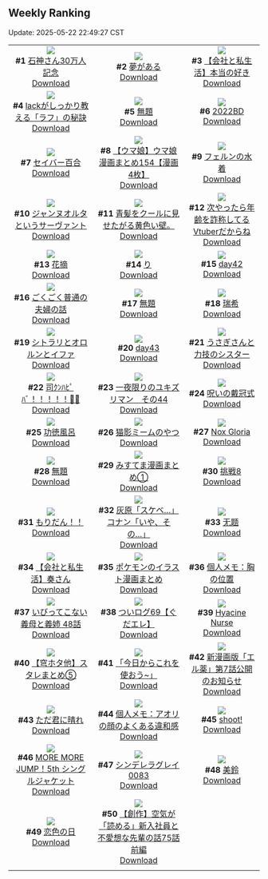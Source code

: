 ## Weekly Ranking
Update: 2025-05-22 22:49:27 CST

|      |      |      |
| :----: | :----: | :----: |
| ![](https://i.pixiv.re/c/240x480/img-master/img/2025/05/16/00/00/13/130445719_p0_master1200.jpg)<br>**#1** [石神さん30万人記念](https://www.pixiv.net/artworks/130445719)<br>[Download](https://i.pixiv.re/img-original/img/2025/05/16/00/00/13/130445719_p0.png) | ![](https://i.pixiv.re/c/240x480/img-master/img/2025/05/16/07/30/03/130454878_p0_master1200.jpg)<br>**#2** [夢がある](https://www.pixiv.net/artworks/130454878)<br>[Download](https://i.pixiv.re/img-original/img/2025/05/16/07/30/03/130454878_p0.jpg) | ![](https://i.pixiv.re/c/240x480/img-master/img/2025/05/16/12/00/21/130459235_p0_master1200.jpg)<br>**#3** [【会社と私生活】本当の好き](https://www.pixiv.net/artworks/130459235)<br>[Download](https://i.pixiv.re/img-original/img/2025/05/16/12/00/21/130459235_p0.jpg) |
| ![](https://i.pixiv.re/c/240x480/img-master/img/2025/05/16/00/00/11/130445706_p0_master1200.jpg)<br>**#4** [lackがしっかり教える「ラフ」の秘訣](https://www.pixiv.net/artworks/130445706)<br>[Download](https://i.pixiv.re/img-original/img/2025/05/16/00/00/11/130445706_p0.png) | ![](https://i.pixiv.re/c/240x480/img-master/img/2025/05/16/23/11/13/130478484_p0_master1200.jpg)<br>**#5** [無題](https://www.pixiv.net/artworks/130478484)<br>[Download](https://i.pixiv.re/img-original/img/2025/05/16/23/11/13/130478484_p0.png) | ![](https://i.pixiv.re/c/240x480/img-master/img/2025/05/16/00/00/01/130445614_p0_master1200.jpg)<br>**#6** [2022BD](https://www.pixiv.net/artworks/130445614)<br>[Download](https://i.pixiv.re/img-original/img/2025/05/16/00/00/01/130445614_p0.jpg) |
| ![](https://i.pixiv.re/c/240x480/img-master/img/2025/05/16/00/00/05/130445653_p0_master1200.jpg)<br>**#7** [セイバー百合](https://www.pixiv.net/artworks/130445653)<br>[Download](https://i.pixiv.re/img-original/img/2025/05/16/00/00/05/130445653_p0.png) | ![](https://i.pixiv.re/c/240x480/img-master/img/2025/05/16/00/00/33/130445856_p0_master1200.jpg)<br>**#8** [【ウマ娘】ウマ娘漫画まとめ154【漫画4枚】](https://www.pixiv.net/artworks/130445856)<br>[Download](https://i.pixiv.re/img-original/img/2025/05/16/00/00/33/130445856_p0.jpg) | ![](https://i.pixiv.re/c/240x480/img-master/img/2025/05/15/00/00/15/130411600_p0_master1200.jpg)<br>**#9** [フェルンの水着](https://www.pixiv.net/artworks/130411600)<br>[Download](https://i.pixiv.re/img-original/img/2025/05/15/00/00/15/130411600_p0.png) |
| ![](https://i.pixiv.re/c/240x480/img-master/img/2025/05/16/00/00/19/130445762_p0_master1200.jpg)<br>**#10** [ジャンヌオルタというサーヴァント](https://www.pixiv.net/artworks/130445762)<br>[Download](https://i.pixiv.re/img-original/img/2025/05/16/00/00/19/130445762_p0.png) | ![](https://i.pixiv.re/c/240x480/img-master/img/2025/05/16/20/55/48/130472534_p0_master1200.jpg)<br>**#11** [青髪をクールに見せたがる黄色い壁。](https://www.pixiv.net/artworks/130472534)<br>[Download](https://i.pixiv.re/img-original/img/2025/05/16/20/55/48/130472534_p0.jpg) | ![](https://i.pixiv.re/c/240x480/img-master/img/2025/05/16/21/06/01/130473159_p0_master1200.jpg)<br>**#12** [次やったら年齢を詐称してるVtuberだからね](https://www.pixiv.net/artworks/130473159)<br>[Download](https://i.pixiv.re/img-original/img/2025/05/16/21/06/01/130473159_p0.png) |
| ![](https://i.pixiv.re/c/240x480/img-master/img/2025/05/16/00/30/14/130447372_p0_master1200.jpg)<br>**#13** [花摘](https://www.pixiv.net/artworks/130447372)<br>[Download](https://i.pixiv.re/img-original/img/2025/05/16/00/30/14/130447372_p0.jpg) | ![](https://i.pixiv.re/c/240x480/img-master/img/2025/05/15/17/17/29/130431054_p0_master1200.jpg)<br>**#14** [り](https://www.pixiv.net/artworks/130431054)<br>[Download](https://i.pixiv.re/img-original/img/2025/05/15/17/17/29/130431054_p0.jpg) | ![](https://i.pixiv.re/c/240x480/img-master/img/2025/05/15/01/45/30/130415580_p0_master1200.jpg)<br>**#15** [day42](https://www.pixiv.net/artworks/130415580)<br>[Download](https://i.pixiv.re/img-original/img/2025/05/15/01/45/30/130415580_p0.jpg) |
| ![](https://i.pixiv.re/c/240x480/img-master/img/2025/05/16/17/00/04/130464835_p0_master1200.jpg)<br>**#16** [ごくごく普通の夫婦の話](https://www.pixiv.net/artworks/130464835)<br>[Download](https://i.pixiv.re/img-original/img/2025/05/16/17/00/04/130464835_p0.jpg) | ![](https://i.pixiv.re/c/240x480/img-master/img/2025/05/17/23/12/53/130517940_p0_master1200.jpg)<br>**#17** [無題](https://www.pixiv.net/artworks/130517940)<br>[Download](https://i.pixiv.re/img-original/img/2025/05/17/23/12/53/130517940_p0.png) | ![](https://i.pixiv.re/c/240x480/img-master/img/2025/05/17/00/30/03/130482185_p0_master1200.jpg)<br>**#18** [瑞希](https://www.pixiv.net/artworks/130482185)<br>[Download](https://i.pixiv.re/img-original/img/2025/05/17/00/30/03/130482185_p0.jpg) |
| ![](https://i.pixiv.re/c/240x480/img-master/img/2025/05/16/00/51/52/130448041_p0_master1200.jpg)<br>**#19** [シトラリとオロルンとイファ](https://www.pixiv.net/artworks/130448041)<br>[Download](https://i.pixiv.re/img-original/img/2025/05/16/00/51/52/130448041_p0.jpg) | ![](https://i.pixiv.re/c/240x480/img-master/img/2025/05/16/01/18/22/130448869_p0_master1200.jpg)<br>**#20** [day43](https://www.pixiv.net/artworks/130448869)<br>[Download](https://i.pixiv.re/img-original/img/2025/05/16/01/18/22/130448869_p0.jpg) | ![](https://i.pixiv.re/c/240x480/img-master/img/2025/05/16/20/11/57/130470959_p0_master1200.jpg)<br>**#21** [うさぎさんと力技のシスター](https://www.pixiv.net/artworks/130470959)<br>[Download](https://i.pixiv.re/img-original/img/2025/05/16/20/11/57/130470959_p0.jpg) |
| ![](https://i.pixiv.re/c/240x480/img-master/img/2025/05/17/00/05/52/130481166_p0_master1200.jpg)<br>**#22** [司ｸﾝﾊﾋﾟﾊﾞ！！！！！🎂🎉](https://www.pixiv.net/artworks/130481166)<br>[Download](https://i.pixiv.re/img-original/img/2025/05/17/00/05/52/130481166_p0.jpg) | ![](https://i.pixiv.re/c/240x480/img-master/img/2025/05/16/08/18/24/130455660_p0_master1200.jpg)<br>**#23** [一夜限りのユキズリマン　その44](https://www.pixiv.net/artworks/130455660)<br>[Download](https://i.pixiv.re/img-original/img/2025/05/16/08/18/24/130455660_p0.png) | ![](https://i.pixiv.re/c/240x480/img-master/img/2025/05/16/00/30/02/130447329_p0_master1200.jpg)<br>**#24** [呪いの戴冠式](https://www.pixiv.net/artworks/130447329)<br>[Download](https://i.pixiv.re/img-original/img/2025/05/16/00/30/02/130447329_p0.png) |
| ![](https://i.pixiv.re/c/240x480/img-master/img/2025/05/16/07/05/09/130454472_p0_master1200.jpg)<br>**#25** [功徳風呂](https://www.pixiv.net/artworks/130454472)<br>[Download](https://i.pixiv.re/img-original/img/2025/05/16/07/05/09/130454472_p0.jpg) | ![](https://i.pixiv.re/c/240x480/img-master/img/2025/05/16/23/03/11/130478179_p0_master1200.jpg)<br>**#26** [猫影ミームのやつ](https://www.pixiv.net/artworks/130478179)<br>[Download](https://i.pixiv.re/img-original/img/2025/05/16/23/03/11/130478179_p0.jpg) | ![](https://i.pixiv.re/c/240x480/img-master/img/2025/05/16/00/00/08/130445680_p0_master1200.jpg)<br>**#27** [Nox Gloria](https://www.pixiv.net/artworks/130445680)<br>[Download](https://i.pixiv.re/img-original/img/2025/05/16/00/00/08/130445680_p0.jpg) |
| ![](https://i.pixiv.re/c/240x480/img-master/img/2025/05/16/17/24/53/130465456_p0_master1200.jpg)<br>**#28** [無題](https://www.pixiv.net/artworks/130465456)<br>[Download](https://i.pixiv.re/img-original/img/2025/05/16/17/24/53/130465456_p0.png) | ![](https://i.pixiv.re/c/240x480/img-master/img/2025/05/15/00/25/53/130412976_p0_master1200.jpg)<br>**#29** [みすてま漫画まとめ①](https://www.pixiv.net/artworks/130412976)<br>[Download](https://i.pixiv.re/img-original/img/2025/05/15/00/25/53/130412976_p0.png) | ![](https://i.pixiv.re/c/240x480/img-master/img/2025/05/16/21/59/43/130475248_p0_master1200.jpg)<br>**#30** [挑戦8](https://www.pixiv.net/artworks/130475248)<br>[Download](https://i.pixiv.re/img-original/img/2025/05/16/21/59/43/130475248_p0.png) |
| ![](https://i.pixiv.re/c/240x480/img-master/img/2025/05/16/03/51/23/130451743_p0_master1200.jpg)<br>**#31** [もりだん！！](https://www.pixiv.net/artworks/130451743)<br>[Download](https://i.pixiv.re/img-original/img/2025/05/16/03/51/23/130451743_p0.jpg) | ![](https://i.pixiv.re/c/240x480/img-master/img/2025/05/16/09/42/28/130456898_p0_master1200.jpg)<br>**#32** [灰原「スケベ…」コナン「いや、その…」](https://www.pixiv.net/artworks/130456898)<br>[Download](https://i.pixiv.re/img-original/img/2025/05/16/09/42/28/130456898_p0.jpg) | ![](https://i.pixiv.re/c/240x480/img-master/img/2025/05/15/19/01/00/130434196_p0_master1200.jpg)<br>**#33** [无题](https://www.pixiv.net/artworks/130434196)<br>[Download](https://i.pixiv.re/img-original/img/2025/05/15/19/01/00/130434196_p0.jpg) |
| ![](https://i.pixiv.re/c/240x480/img-master/img/2025/05/17/12/00/13/130495476_p0_master1200.jpg)<br>**#34** [【会社と私生活】奏さん](https://www.pixiv.net/artworks/130495476)<br>[Download](https://i.pixiv.re/img-original/img/2025/05/17/12/00/13/130495476_p0.jpg) | ![](https://i.pixiv.re/c/240x480/img-master/img/2025/05/16/00/01/46/130446073_p0_master1200.jpg)<br>**#35** [ポケモンのイラスト漫画まとめ](https://www.pixiv.net/artworks/130446073)<br>[Download](https://i.pixiv.re/img-original/img/2025/05/16/00/01/46/130446073_p0.jpg) | ![](https://i.pixiv.re/c/240x480/img-master/img/2025/05/17/06/00/03/130488664_p0_master1200.jpg)<br>**#36** [個人メモ：胸の位置](https://www.pixiv.net/artworks/130488664)<br>[Download](https://i.pixiv.re/img-original/img/2025/05/17/06/00/03/130488664_p0.jpg) |
| ![](https://i.pixiv.re/c/240x480/img-master/img/2025/05/17/00/00/35/130480688_p0_master1200.jpg)<br>**#37** [いびってこない義母と義姉 48話](https://www.pixiv.net/artworks/130480688)<br>[Download](https://i.pixiv.re/img-original/img/2025/05/17/00/00/35/130480688_p0.jpg) | ![](https://i.pixiv.re/c/240x480/img-master/img/2025/05/17/17/01/09/130503358_p0_master1200.jpg)<br>**#38** [ついログ69【ぐだエレ】](https://www.pixiv.net/artworks/130503358)<br>[Download](https://i.pixiv.re/img-original/img/2025/05/17/17/01/09/130503358_p0.jpg) | ![](https://i.pixiv.re/c/240x480/img-master/img/2025/05/16/00/42/00/130447772_p0_master1200.jpg)<br>**#39** [Hyacine Nurse](https://www.pixiv.net/artworks/130447772)<br>[Download](https://i.pixiv.re/img-original/img/2025/05/16/00/42/00/130447772_p0.jpg) |
| ![](https://i.pixiv.re/c/240x480/img-master/img/2025/05/16/06/45/44/130454128_p0_master1200.jpg)<br>**#40** [【穹ホタ他】スタレまとめ⑤](https://www.pixiv.net/artworks/130454128)<br>[Download](https://i.pixiv.re/img-original/img/2025/05/16/06/45/44/130454128_p0.png) | ![](https://i.pixiv.re/c/240x480/img-master/img/2025/05/15/19/58/16/130435923_p0_master1200.jpg)<br>**#41** [「今日からこれを使おう~」](https://www.pixiv.net/artworks/130435923)<br>[Download](https://i.pixiv.re/img-original/img/2025/05/15/19/58/16/130435923_p0.png) | ![](https://i.pixiv.re/c/240x480/img-master/img/2025/05/16/16/59/10/130464786_p0_master1200.jpg)<br>**#42** [新漫画版「エル薬」第7話公開のお知らせ](https://www.pixiv.net/artworks/130464786)<br>[Download](https://i.pixiv.re/img-original/img/2025/05/16/16/59/10/130464786_p0.png) |
| ![](https://i.pixiv.re/c/240x480/img-master/img/2025/05/16/18/30/36/130467485_p0_master1200.jpg)<br>**#43** [ただ君に晴れ](https://www.pixiv.net/artworks/130467485)<br>[Download](https://i.pixiv.re/img-original/img/2025/05/16/18/30/36/130467485_p0.jpg) | ![](https://i.pixiv.re/c/240x480/img-master/img/2025/05/15/06/00/08/130419432_p0_master1200.jpg)<br>**#44** [個人メモ：アオリの顔のよくある違和感](https://www.pixiv.net/artworks/130419432)<br>[Download](https://i.pixiv.re/img-original/img/2025/05/15/06/00/08/130419432_p0.jpg) | ![](https://i.pixiv.re/c/240x480/img-master/img/2025/05/16/16/50/04/130464607_p0_master1200.jpg)<br>**#45** [shoot!](https://www.pixiv.net/artworks/130464607)<br>[Download](https://i.pixiv.re/img-original/img/2025/05/16/16/50/04/130464607_p0.jpg) |
| ![](https://i.pixiv.re/c/240x480/img-master/img/2025/05/15/00/00/01/130411471_p0_master1200.jpg)<br>**#46** [MORE MORE JUMP！5th シングルジャケット](https://www.pixiv.net/artworks/130411471)<br>[Download](https://i.pixiv.re/img-original/img/2025/05/15/00/00/01/130411471_p0.jpg) | ![](https://i.pixiv.re/c/240x480/img-master/img/2025/05/15/00/37/33/130413447_p0_master1200.jpg)<br>**#47** [シンデレラグレイ0083](https://www.pixiv.net/artworks/130413447)<br>[Download](https://i.pixiv.re/img-original/img/2025/05/15/00/37/33/130413447_p0.jpg) | ![](https://i.pixiv.re/c/240x480/img-master/img/2025/05/16/00/00/17/130445746_p0_master1200.jpg)<br>**#48** [美鈴](https://www.pixiv.net/artworks/130445746)<br>[Download](https://i.pixiv.re/img-original/img/2025/05/16/00/00/17/130445746_p0.jpg) |
| ![](https://i.pixiv.re/c/240x480/img-master/img/2025/05/16/19/38/50/130469680_p0_master1200.jpg)<br>**#49** [恋色の日](https://www.pixiv.net/artworks/130469680)<br>[Download](https://i.pixiv.re/img-original/img/2025/05/16/19/38/50/130469680_p0.jpg) | ![](https://i.pixiv.re/c/240x480/img-master/img/2025/05/15/19/11/20/130434504_p0_master1200.jpg)<br>**#50** [【創作】空気が「読める」新入社員と不愛想な先輩の話75話前編](https://www.pixiv.net/artworks/130434504)<br>[Download](https://i.pixiv.re/img-original/img/2025/05/15/19/11/20/130434504_p0.jpg) |
|      |
